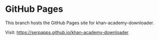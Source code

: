 # GitHub Pages

This branch hosts the GitHub Pages site for khan-academy-downloader.

Visit: https://serpapps.github.io/khan-academy-downloader
